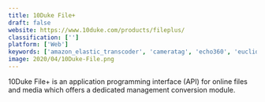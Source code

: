 ```yaml
---
title: 10Duke File+
draft: false 
website: https://www.10duke.com/products/fileplus/
classification: ['']
platform: ['Web']
keywords: ['amazon_elastic_transcoder', 'cameratag', 'echo360', 'euclidiq', 'opencast', 'sia_cloud', 'tegrity', 'telestream', 'vid.ly', 'zencoder']
image: 2020/04/10Duke-File.png
---
```

10Duke File+ is an application programming interface (API) for online files and media which offers a dedicated management conversion module.